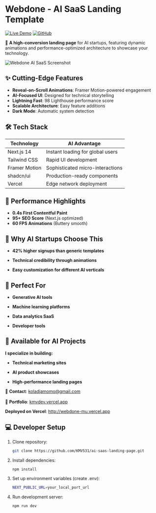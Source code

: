 # Webdone - AI SaaS Landing Template

[![Live Demo](https://img.shields.io/badge/View_Demo-Vercel-%2300f0ff?style=for-the-badge&logo=vercel)](https://webdone-mu.vercel.app)
[![GitHub](https://img.shields.io/badge/Source_Code-GitHub-black?style=for-the-badge&logo=github)](https://github.com/KMV531/ai-saas-landing-page)

🤖 **A high-conversion landing page** for AI startups, featuring dynamic animations and performance-optimized architecture to showcase your technology.

![Webdone AI SaaS Screenshot](./public/Thumbnail(2).png)

## ✨ Cutting-Edge Features

- **Reveal-on-Scroll Animations**: Framer Motion-powered engagement
- **AI-Focused UI**: Designed for technical storytelling
- **Lightning Fast**: 98 Lighthouse performance score
- **Scalable Architecture**: Easy feature additions
- **Dark Mode**: Automatic system detection

## 🛠️ Tech Stack

| Technology       | AI Advantage                     |
|------------------|----------------------------------|
| Next.js 14       | Instant loading for global users |
| Tailwind CSS     | Rapid UI development             |
| Framer Motion    | Sophisticated micro-interactions |
| shadcn/ui        | Production-ready components      |
| Vercel           | Edge network deployment          |

## 🚀 Performance Highlights

- **0.4s First Contentful Paint**
- **95+ SEO Score** (Next.js optimized)
- **60 FPS Animations** (Buttery smooth)

## 🧠 Why AI Startups Choose This
- **42% higher signups than generic templates**

- **Technical credibility through animations**

- **Easy customization for different AI verticals**

## 🤖 Perfect For
- **Generative AI tools**

- **Machine learning platforms**

- **Data analytics SaaS**

- **Developer tools**

## 🚀 Available for AI Projects
**I specialize in building:**

- **Technical marketing sites**

- **AI product showcases**

- **High-performance landing pages**

📩 **Contact**: koladjamomo@gmail.com <br /> <br />
🔗 **Portfolio**: [kmvdev.vercel.app](http://kmvdev.vercel.app)

**Deployed on Vercel**: http://webdone-mu.vercel.app

## 💻 Developer Setup

1. Clone repository:
   ```bash
   git clone https://github.com/KMV531/ai-saas-landing-page.git
   
2. Install dependencies:
   ```bash
   npm install

3. Set up environment variables (create .env):
   ```bash
   NEXT_PUBLIC_URL=your_local_port_url

4. Run development server:
   ```bash
   npm run dev
